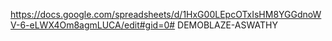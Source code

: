 https://docs.google.com/spreadsheets/d/1HxG00LEpcOTxIsHM8YGGdnoWV-6-eLWX4Om8agmLUCA/edit#gid=0# DEMOBLAZE-ASWATHY
